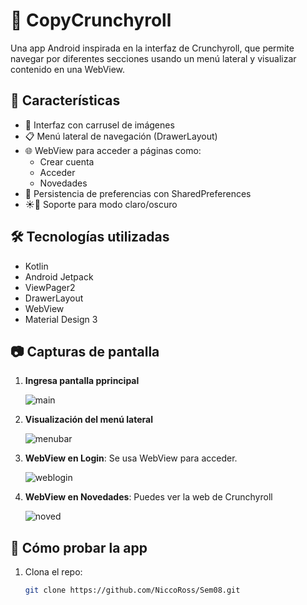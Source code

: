 ﻿# 📱 CopyCrunchyroll

Una app Android inspirada en la interfaz de Crunchyroll, que permite navegar por diferentes secciones usando un menú lateral y visualizar contenido en una WebView.

## 🚀 Características

- 🎨 Interfaz con carrusel de imágenes
- 📋 Menú lateral de navegación (DrawerLayout)
- 🌐 WebView para acceder a páginas como:
    - Crear cuenta
    - Acceder
    - Novedades
- 💾 Persistencia de preferencias con SharedPreferences
- ☀️🌙 Soporte para modo claro/oscuro

## 🛠️ Tecnologías utilizadas

- Kotlin
- Android Jetpack
- ViewPager2
- DrawerLayout
- WebView
- Material Design 3

## 📷 Capturas de pantalla

1. **Ingresa pantalla pprincipal**
   
   ![main](crunchy_panallas/main.png)
   
2. **Visualización del menú lateral**
   
   ![menubar](crunchy_panallas/menu.png)
   
3. **WebView en Login**: Se usa WebView para acceder.
   
   ![weblogin](crunchy_panallas/login.png)
   
4. **WebView en Novedades**: Puedes ver la web de Crunchyroll
 
   ![noved](crunchy_panallas/novedades.png)
   

## 🧪 Cómo probar la app

1. Clona el repo:
   ```bash
   git clone https://github.com/NiccoRoss/Sem08.git
